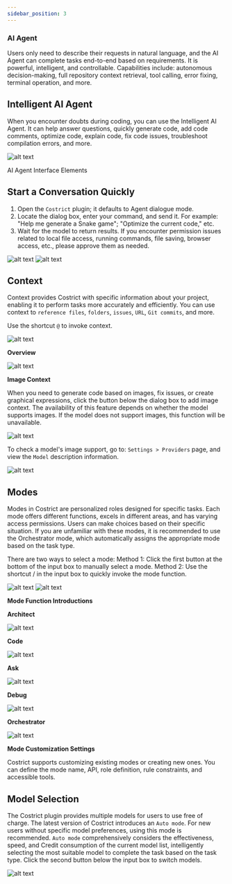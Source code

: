 ```yaml
---
sidebar_position: 3
---
```


### AI Agent

Users only need to describe their requests in natural language, and the AI Agent can complete tasks end-to-end based on requirements. It is powerful, intelligent, and controllable. Capabilities include: autonomous decision-making, full repository context retrieval, tool calling, error fixing, terminal operation, and more.


## Intelligent AI Agent

When you encounter doubts during coding, you can use the Intelligent AI Agent. It can help answer questions, quickly generate code, add code comments, optimize code, explain code, fix code issues, troubleshoot compilation errors, and more.

![alt text](./img/19.png)

AI Agent Interface Elements


## Start a Conversation Quickly

1. Open the `Costrict` plugin; it defaults to Agent dialogue mode.
2. Locate the dialog box, enter your command, and send it. For example: "Help me generate a Snake game"; "Optimize the current code," etc.
3. Wait for the model to return results. If you encounter permission issues related to local file access, running commands, file saving, browser access, etc., please approve them as needed.


![alt text](./img/20.png)
![alt text](./img/21.png)



## Context

Context provides Costrict with specific information about your project, enabling it to perform tasks more accurately and efficiently. You can use context to `reference files`, `folders`, `issues`, `URL`, `Git commits`, and more.

Use the shortcut `@` to invoke context.

![alt text](./img/22.png)


**Overview**

![alt text](./img/23.svg)


**Image Context**

When you need to generate code based on images, fix issues, or create graphical expressions, click the button below the dialog box to add image context. The availability of this feature depends on whether the model supports images. If the model does not support images, this function will be unavailable.

![alt text](./img/24.png)

To check a model's image support, go to: `Settings > Providers` page, and view the `Model` description information.

![alt text](./img/25.png)

## Modes

Modes in Costrict are personalized roles designed for specific tasks. Each mode offers different functions, excels in different areas, and has varying access permissions. Users can make choices based on their specific situation. If you are unfamiliar with these modes, it is recommended to use the Orchestrator mode, which automatically assigns the appropriate mode based on the task type.

There are two ways to select a mode: Method 1: Click the first button at the bottom of the input box to manually select a mode. Method 2: Use the shortcut / in the input box to quickly invoke the mode function.

![alt text](./img/26.png)
![alt text](./img/27.png)

**Mode Function Introductions**

**Architect**

![alt text](./img/28.svg)

**Code**

![alt text](./img/29.svg)

**Ask**

![alt text](./img/30.svg)

**Debug**

![alt text](./img/31.svg)

**Orchestrator**

![alt text](./img/32.svg)

**Mode Customization Settings**

Costrict supports customizing existing modes or creating new ones. You can define the mode name, API, role definition, rule constraints, and accessible tools.

## Model Selection

The Costrict plugin provides multiple models for users to use free of charge. The latest version of Costrict introduces an `Auto mode`. For new users without specific model preferences, using this mode is recommended. `Auto mode` comprehensively considers the effectiveness, speed, and Credit consumption of the current model list, intelligently selecting the most suitable model to complete the task based on the task type. Click the second button below the input box to switch models.

![alt text](./img/33.png)